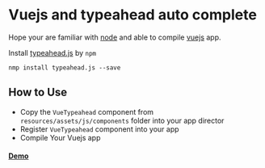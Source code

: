 # Vuejs and typeahead auto complete

Hope your are familiar with [node](http://nodejs.org) and able to compile [vuejs](http://vuejs.org) app.

Install [typeahead.js](https://github.com/twitter/typeahead.js) by `npm`

    nmp install typeahead.js --save
    
## How to Use
- Copy the `VueTypeahead` component from `resources/assets/js/components` folder into your app director
- Register `VueTypeahead` component into your app
- Compile Your Vuejs app

#### [Demo](https://mrabbani.github.io/examples/vue_typeahead)




